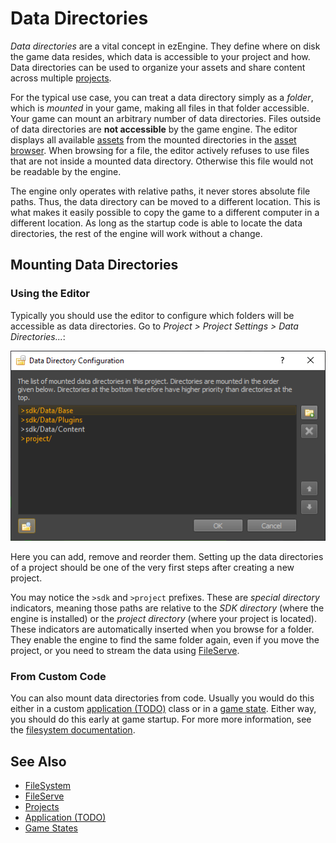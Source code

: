 # Data Directories

*Data directories* are a vital concept in ezEngine. They define where on disk the game data resides, which data is accessible to your project and how. Data directories can be used to organize your assets and share content across multiple [projects](projects-overview.md).

For the typical use case, you can treat a data directory simply as a *folder*, which is *mounted* in your game, making all files in that folder accessible. Your game can mount an arbitrary number of data directories. Files outside of data directories are **not accessible** by the game engine. The editor displays all available [assets](../assets/assets-overview.md) from the mounted directories in the [asset browser](../assets/asset-browser.md). When browsing for a file, the editor actively refuses to use files that are not inside a mounted data directory. Otherwise this file would not be readable by the engine.

The engine only operates with relative paths, it never stores absolute file paths. Thus, the data directory can be moved to a different location. This is what makes it easily possible to copy the game to a different computer in a different location. As long as the startup code is able to locate the data directories, the rest of the engine will work without a change.

## Mounting Data Directories

### Using the Editor

Typically you should use the editor to configure which folders will be accessible as data directories. Go to *Project > Project Settings > Data Directories...*:

![Data directories](media/editor-data-dir.png)

Here you can add, remove and reorder them. Setting up the data directories of a project should be one of the very first steps after creating a new project.

You may notice the `>sdk` and `>project` prefixes. These are *special directory* indicators, meaning those paths are relative to the *SDK directory* (where the engine is installed) or the *project directory* (where your project is located). These indicators are automatically inserted when you browse for a folder. They enable the engine to find the same folder again, even if you move the project, or you need to stream the data using [FileServe](../tools/fileserve.md).

### From Custom Code

You can also mount data directories from code. Usually you would do this either in a custom [application (TODO)](../runtime/application/application.md) class or in a [game state](../runtime/application/game-state.md). Either way, you should do this early at game startup. For more more information, see the [filesystem documentation](../runtime/filesystem.md#data-directories).

## See Also


* [FileSystem](../runtime/filesystem.md)
* [FileServe](../tools/fileserve.md)
* [Projects](projects-overview.md)
* [Application (TODO)](../runtime/application/application.md)
* [Game States](../runtime/application/game-state.md)
